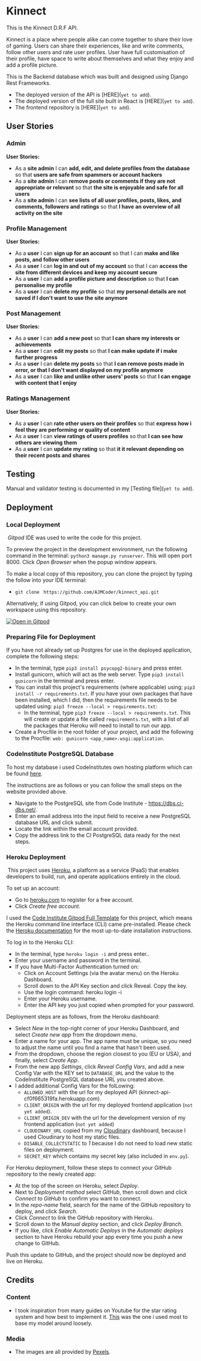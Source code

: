 # Kinnect

This is the Kinnect D.R.F API.

Kinnect is a place where people alike can come together to share their love of gaming. Users can share their experiences, like and write comments, follow other users and rate user profiles. User have full customisation of their profile, have space to write about themselves and what they enjoy and add a profile picture.

This is the Backend database which was built and designed using Django Rest Frameworks.

- The deployed version of the API is [HERE](`yet to add`).
- The deployed version of the full site built in React is [HERE](`yet to add`).
- The frontend repository is [HERE](`yet to add`).

## User Stories

### Admin

**User Stories:**
- As a **site admin** I can **add, edit, and delete profiles from the database** so that **users are safe from spammers or account hackers**
- As a **site admin** I can **remove posts or comments if they are not appropriate or relevant** so that **the site is enjoyable and safe for all users**
- As a **site admin** I can **see lists of all user profiles, posts, likes, and comments, followers and ratings** so that **I have an overview of all activity on the site**

### Profile Management

**User Stories:**
- As a **user** I can **sign up for an account** so that I can **make and like posts, and follow other users**
- As a **user** I can **log in and out of my account** so that I can **access the site from different devices and keep my account secure**
- As a **user** I can **add a profile picture and description** so that **I can personalise my profile**
- As a **user** I can **delete my profile** so that **my personal details are not saved if I don't want to use the site anymore**

### Post Management

**User Stories:**
- As a **user** I can **add a new post** so that **I can share my interests or achievements** 
- As a **user** I can **edit my posts** so that **I can make update if i make further progress**
- As a **user** I can **delete my posts** so that **I can remove posts made in error, or that I don't want displayed on my profile anymore**
- As a **user** I can **like and unlike other users' posts** so that **I can engage with content that I enjoy**

### Ratings Management

**User Stories:**
- As a **user** I can **rate other users on their profiles** so that **express how i feel they are performing or quality of content**
- As a **user** I can **view ratings of users profiles** so that **I can see how others are viewing them**
- As a **user** I can **update my rating** so that **it it relevant depending on their recent posts and shares**

## Testing 
Manual and validator testing is documented in my [Testing file](`yet to add`).

## Deployment

### Local Deployment
​
*Gitpod* IDE was used to write the code for this project.

To preview the project in the development environment, run the following command in the terminal:
```python3 manage.py runserver```. This will open port 8000. Click *Open Browser* when the popup window appears.

To make a local copy of this repository, you can clone the project by typing the follow into your IDE terminal:
- `git clone ` `https://github.com/AJMCoder/kinnect_api.git`

Alternatively, if using Gitpod, you can click below to create your own workspace using this repository.

[![Open in Gitpod](https://gitpod.io/button/open-in-gitpod.svg)](https://ajmcoder-kinnectapi-91u8eacawim.ws.codeinstitute-ide.net)

### Preparing File for Deployment
If you have not already set up Postgres for use in the deployed application, complete the following steps:

- In the terminal, type `pip3 install psycopg2-binary` and press enter.
- Install gunicorn, which will act as the web server. Type `pip3 install gunicorn` in the terminal and press enter.
- You can install this project's requirements (where applicable) using: `pip3 install -r requirements.txt`. If you have your own packages that have been installed, which I did, then the requirements file needs to be updated using: `pip3 freeze --local > requirements.txt`:
  - In the terminal, type `pip3 freeze --local > requirements.txt`. This will create or update a file called `requirements.txt`, with a list of all the packages that Heroku will need to install to run our app.
- Create a Procfile in the root folder of your project, and add the following to the Procfile: `web: gunicorn <app_name>.wsgi:application`.

### CodeInstitute PostgreSQL Database

To host my database i used CodeInstitutes own hosting platform which can be found [here](https://dbs.ci-dbs.net/).

The instructions are as follows or you can follow the small steps on the website provided above.

- Navigate to the PostgreSQL site from Code Institute - https://dbs.ci-dbs.net/.
- Enter an email address into the input field to receive a new PostgreSQL database URL and click submit.
- Locate the link within the email account provided.
- Copy the address link to the CI PostgreSQL data ready for the next steps.

### Heroku Deployment
​
This project uses [Heroku](https://www.heroku.com), a platform as a service (PaaS) that enables developers to build, run, and operate applications entirely in the cloud.

To set up an account:

- Go to [heroku.com](https://www.heroku.com) to register for a free account.
- Click *Create free account*.

I used the [Code Institute Gitpod Full Template](https://github.com/Code-Institute-Org/gitpod-full-template) for this project, which means the Heroku command line interface (CLI) came pre-installed. Please check the [Heroku documentation](https://devcenter.heroku.com/articles/heroku-cli) for the most up-to-date installation instructions. 

To log in to the Heroku CLI:

- In the terminal, type ```heroku login -i``` and press enter.. 
- Enter your username and password in the terminal.
- If you have Multi-Factor Authentication turned on:
  - Click on Account Settings (via the avatar menu) on the Heroku Dashboard.
  - Scroll down to the API Key section and click Reveal. Copy the key.
  - Use the login command: heroku login -i
  - Enter your Heroku username.
  - Enter the API key you just copied when prompted for your password.

Deployment steps are as follows, from the Heroku dashboard:
​
- Select *New* in the top-right corner of your Heroku Dashboard, and select *Create new app* from the dropdown menu.
- Enter a name for your app. The app name must be unique, so you need to adjust the name until you find a name that hasn't been used.
- From the dropdown, choose the region closest to you (EU or USA), and finally, select *Create App*.
- From the new app *Settings*, click *Reveal Config Vars*, and add a new Config Var with the KEY set to `DATABASE_URL` and the value to the CodeInstitute PostgreSQL database URL you created above.
- I added additional Config Vars for the folLowing:
  - `ALLOWED_HOST` with the url for my deployed API (kinnect-api-cf0f665319fa.herokuapp.com).
  - `CLIENT_ORIGIN` with the url for my deployed frontend application (`not yet added`).
  - `CLIENT_ORIGIN_DEV` with the url for the development version of my frontend application (`not yet added`)
  - `CLOUDINARY_URL` copied from my [Cloudinary](https://cloudinary.com/) dashboard, because I used Cloudinary to host my static files.
  - `DISABLE_COLLECTSTATIC` to *1* because I do not need to load new static files on deployment.
  - `SECRET_KEY` which contains my secret key (also included in `env.py`).

For Heroku deployment, follow these steps to connect your GitHub repository to the newly created app:
​
- At the top of the screen on Heroku, select *Deploy*.
- Next to *Deployment method* select *GitHub*, then scroll down and click *Connect to GitHub* to confirm you want to connect.
- In the *repo-name* field, search for the name of the GitHub repository to deploy, and click *Search*.
- Click *Connect* to link the GitHub repository with Heroku. 
- Scroll down to the *Manual deploy* section, and click *Deploy Branch*.
- If you like, click *Enable Automatic Deploys* in the *Automatic deploys* section to have Heroku rebuild your app every time you push a new change to GitHub.

Push this update to GitHub, and the project should now be deployed and live on Heroku.

## Credits 
### Content 

- I took inspiration from many guides on Youtube for the star rating system and how best to implement it. [This](https://www.youtube.com/watch?v=9sSBMF8K7sY) was the one i used most to base my model around loosely.

### Media

- The images are all provided by [Pexels](https://www.pexels.com/).